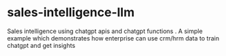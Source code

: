 # sales-intelligence-llm
Sales intelligence using chatgpt apis and chatgpt functions .  A simple example which demonstrates how enterprise can use crm/hrm data to train chatgpt and get insights
